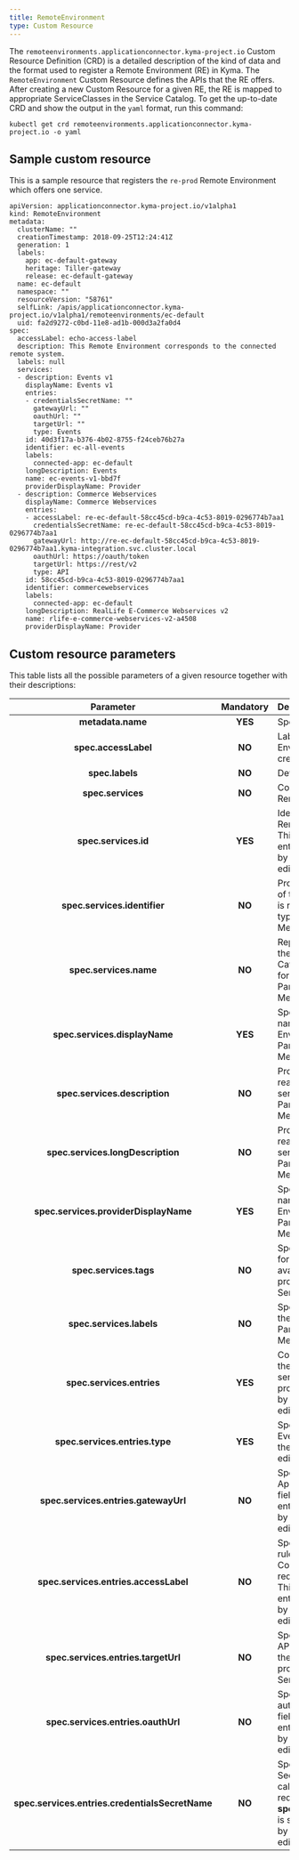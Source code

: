 ```yaml
---
title: RemoteEnvironment
type: Custom Resource
---
```


The `remoteenvironments.applicationconnector.kyma-project.io` Custom Resource Definition (CRD) is a detailed description of the kind of data and the format used to register a Remote Environment (RE) in Kyma. The `RemoteEnvironment` Custom Resource defines the APIs that the RE offers. After creating a new Custom Resource for a given RE, the RE is mapped to appropriate ServiceClasses in the Service Catalog. To get the up-to-date CRD and show the output in the `yaml` format, run this command:

```
kubectl get crd remoteenvironments.applicationconnector.kyma-project.io -o yaml
```

## Sample custom resource

This is a sample resource that registers the `re-prod` Remote Environment which offers one service.

```
apiVersion: applicationconnector.kyma-project.io/v1alpha1
kind: RemoteEnvironment
metadata:
  clusterName: ""
  creationTimestamp: 2018-09-25T12:24:41Z
  generation: 1
  labels:
    app: ec-default-gateway
    heritage: Tiller-gateway
    release: ec-default-gateway
  name: ec-default
  namespace: ""
  resourceVersion: "58761"
  selfLink: /apis/applicationconnector.kyma-project.io/v1alpha1/remoteenvironments/ec-default
  uid: fa2d9272-c0bd-11e8-ad1b-000d3a2fa0d4
spec:
  accessLabel: echo-access-label
  description: This Remote Environment corresponds to the connected remote system.
  labels: null
  services:
  - description: Events v1
    displayName: Events v1
    entries:
    - credentialsSecretName: ""
      gatewayUrl: ""
      oauthUrl: ""
      targetUrl: ""
      type: Events
    id: 40d3f17a-b376-4b02-8755-f24ceb76b27a
    identifier: ec-all-events
    labels:
      connected-app: ec-default
    longDescription: Events
    name: ec-events-v1-bbd7f
    providerDisplayName: Provider
  - description: Commerce Webservices
    displayName: Commerce Webservices
    entries:
    - accessLabel: re-ec-default-58cc45cd-b9ca-4c53-8019-0296774b7aa1
      credentialsSecretName: re-ec-default-58cc45cd-b9ca-4c53-8019-0296774b7aa1
      gatewayUrl: http://re-ec-default-58cc45cd-b9ca-4c53-8019-0296774b7aa1.kyma-integration.svc.cluster.local
      oauthUrl: https://oauth/token
      targetUrl: https://rest/v2
      type: API
    id: 58cc45cd-b9ca-4c53-8019-0296774b7aa1
    identifier: commercewebservices
    labels:
      connected-app: ec-default
    longDescription: RealLife E-Commerce Webservices v2
    name: rlife-e-commerce-webservices-v2-a4508
    providerDisplayName: Provider
```

## Custom resource parameters

This table lists all the possible parameters of a given resource together with their descriptions:


| Parameter   |      Mandatory      |  Description |
|:----------:|:-------------:|:------|
| **metadata.name** |    **YES**   | Specifies the name of the CR. |
| **spec.accessLabel** |    **NO**   | Labels the RE when an EnvironmentMapping is created. |
| **spec.labels** |    **NO**   | Defines the labels of the RE. |
| **spec.services** |    **NO**   | Contains all services that the Remote Environment provides. |
| **spec.services.id** |    **YES**   | Identifies the service that the Remote Environment provides. This field is required for the API entry type. Parameter provider by the Metadata Service, do not edit. |
| **spec.services.identifier** |    **NO**   | Provides an additional identifier of the ServiceClass. This field is required for the API entry type. Parameter provider by the Metadata Service, do not edit. |
| **spec.services.name** |    **NO**   | Represents a unique name of the service used by the Service Catalog. This field is required for the API entry type. Parameter provider by the Metadata Service, do not edit. |
| **spec.services.displayName** |    **YES**   | Specifies a human-readable name of the Remote Environment service. Parameter provider by the Metadata Service, do not edit. |
| **spec.services.description** |    **NO**   | Provides a short, human-readable description of the service offered by the RE. Parameter provider by the Metadata Service, do not edit. |
| **spec.services.longDescription** |    **NO**   | Provides a longer, human-readable description of the service offered by the RE. Parameter provider by the Metadata Service, do not edit. |
| **spec.services.providerDisplayName** |    **YES**   | Specifies a human-readable name of the Remote Environment service provider. Parameter provider by the Metadata Service, do not edit. |
| **spec.services.tags** |    **NO**   | Specifies additional tags used for better documentation of the available APIs. Parameter provider by the Metadata Service, do not edit. |
| **spec.services.labels** |    **NO**   | Specifies additional labels for the service offered by the RE. Parameter provider by the Metadata Service, do not edit. |
| **spec.services.entries** |    **YES**   | Contains the information about the APIs and Events that the service offered by the RE provides. Parameter provider by the Metadata Service, do not edit. |
| **spec.services.entries.type** |    **YES**   | Specify the entry type: API or Event. Parameter provider by the Metadata Service, do not edit. |
| **spec.services.entries.gatewayUrl** |    **NO**   | Specifies the URL of the Application Connector. This field is required for the API entry type. Parameter provider by the Metadata Service, do not edit. |
| **spec.services.entries.accessLabel** |    **NO**   | Specifies the label used in Istio rules in the Application Connector. This field is required for the API entry type. This field is required for the API entry type. Parameter provider by the Metadata Service, do not edit. |
| **spec.services.entries.targetUrl** |    **NO**   | Specifies the URL to a given API. This field is required for the API entry type. Parameter provider by the Metadata Service, do not edit. |
| **spec.services.entries.oauthUrl** |    **NO**   | Specifies the URL used to authorize with a given API. This field is required for the API entry type. Parameter provider by the Metadata Service, do not edit. |
| **spec.services.entries.credentialsSecretName** |    **NO**   | Specifies the name of the Secret which allows you to a call to a given API. This field is required if the **spec.services.entries.oauthUrl** is specified. Parameter provider by the Metadata Service, do not edit. |
